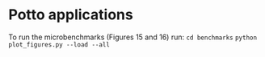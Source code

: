 # Potto applications
To run the microbenchmarks (Figures 15 and 16) run: 
`cd benchmarks`
`python plot_figures.py --load --all`